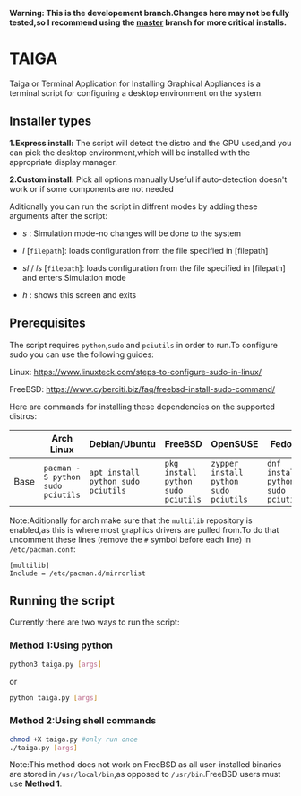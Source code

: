 **Warning: This is the developement branch.Changes here may not be fully tested,so I recommend using the [master]([master](https://github.com/document10/taiga)) branch for more critical installs.**
# TAIGA
Taiga or Terminal Application for Installing Graphical Appliances is a terminal script for configuring a desktop environment on the system.

## Installer types
**1.Express install:** The script will detect the distro and the GPU used,and you can pick the desktop environment,which will be installed with the appropriate display manager.

**2.Custom install:** Pick all options manually.Useful if auto-detection doesn't work or if some components are not needed

Aditionally you can run the script in diffrent modes by adding these arguments after the script:

- *s* : Simulation mode-no changes will be done to the system
- *l* [`filepath`]: loads configuration from the file specified in [filepath]
- *sl* / *ls* [`filepath`]: loads configuration from the file specified in [filepath] and enters Simulation mode

- *h* : shows this screen and exits
## Prerequisites
The script requires `python`,`sudo` and `pciutils` in order to run.To configure sudo you can use the following guides:

Linux: https://www.linuxteck.com/steps-to-configure-sudo-in-linux/

FreeBSD: https://www.cyberciti.biz/faq/freebsd-install-sudo-command/

Here are commands for installing these dependencies on the supported distros:

| | Arch Linux| Debian/Ubuntu | FreeBSD | OpenSUSE | Fedora |
|-|------|---------------|---------|----------|--------|
| Base | `pacman -S python sudo pciutils` | `apt install python sudo pciutils` | `pkg install python sudo pciutils` | `zypper install python sudo pciutils` | `dnf install python sudo pciutils`|

Note:Aditionally for arch make sure that the `multilib` repository is enabled,as this is where most graphics drivers are pulled from.To do that uncomment these lines (remove the `#` symbol before each line) in `/etc/pacman.conf`:
```
[multilib]
Include = /etc/pacman.d/mirrorlist
```

## Running the script
Currently there are two ways to run the script:

### Method 1:Using python
```sh
python3 taiga.py [args]
```
or
```sh
python taiga.py [args]
```

### Method 2:Using shell commands
```sh
chmod +X taiga.py #only run once
./taiga.py [args]
```
Note:This method does not work on FreeBSD as all user-installed binaries are stored in `/usr/local/bin`,as opposed to `/usr/bin`.FreeBSD users must use **Method 1**.